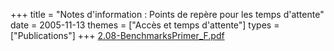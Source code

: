 +++
title = "Notes d'information : Points de repère pour les temps d'attente"
date = 2005-11-13
themes = ["Accès et temps d'attente"]
types = ["Publications"]
+++
[2.08-BenchmarksPrimer_F.pdf](/files/2.08-BenchmarksPrimer_F.pdf)
